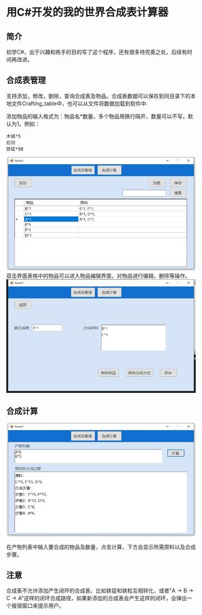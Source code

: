 # 用C#开发的我的世界合成表计算器
## 简介
初学C#，出于兴趣和练手的目的写了这个程序，还有很多待完善之处，后续有时间再改进。
## 合成表管理
支持添加，修改，删除，查询合成表及物品。合成表数据可以保存到同目录下的本地文件Crafting_table中，也可以从文件将数据加载到软件中.

添加物品的输入格式为：物品名*数量，多个物品用换行隔开，数量可以不写，默认为1。例如：
```
木镐*5
石剑
铁锭*90
```

![本地图片](./img/manage.png "合成表管理界面") 
双击界面表格中的物品可以进入物品编辑界面，对物品进行编辑，删除等操作。
![本地图片](./img/edit.png "合成表管理界面") 
## 合成计算

![本地图片](./img/calculate.png "合成表管理界面") 

在产物列表中输入要合成的物品及数量，点击计算，下方会显示所需原料以及合成步骤。

## 注意
合成表不允许添加产生闭环的合成表，比如铁锭和铁粒互相转化，或者"A -> B -> C -> A"这样的闭环合成路径，如果新添加的合成表会产生这样的闭环，会弹出一个报错窗口来提示用户。